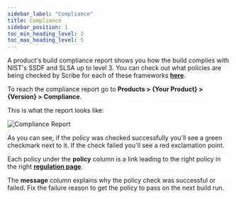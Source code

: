 ```yaml
---
sidebar_label: "Compliance"
title: Compliance
sidebar_position: 1
toc_min_heading_level: 2
toc_max_heading_level: 5
---
```


A product's build compliance report shows you how the build complies with NIST's SSDF and SLSA up to level 3. You can check out what policies are being checked by Scribe for each of these frameworks **[here](../ssc-regulations/)**.

To reach the compliance report go to **Products > {Your Product} > {Version} > Compliance**.

This is what the report looks like:

<img src='../../../../img/start/compliance-start.jpg' alt='Compliance Report'/> 

As you can see, if the policy was checked successfully you'll see a green checkmark next to it. If the check failed you'll see a red exclamation point. 

Each policy under the **policy** column is a link leading to the right policy in the right **[regulation page](../ssc-regulations/)**.

The **message** column explains why the policy check was successful or failed. Fix the failure reason to get the policy to pass on the next build run.
